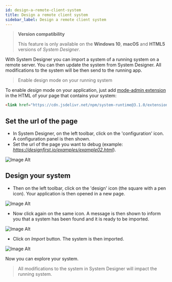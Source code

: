 ```yaml
---
id: design-a-remote-client-system
title: Design a remote client system
sidebar_label: Design a remote client system
---
```


>**Version compatibility**
>
>This feature is only available on the **Windows 10**, **macOS** and **HTML5** versions of *System Designer*.

With System Designer you can import a system of a running system on a remote server. You can then update the system from System Designer. All modifications to the system will be then send to the running app.

>Enable design mode on your running system

To enable *design* mode on your application, just add [mode-admin extension](https://github.com/design-first/system-runtime/tree/master/extensions) in the HTML of your page that contains your system:

```html
<link href="https://cdn.jsdelivr.net/npm/system-runtime@3.1.0/extensions/mode-admin.json" type="application/json" rel="system">
```

## Set the url of the page

* In System Designer, on the left toolbar, click on the 'configuration' icon. A configuration panel is then shown.
* Set the url of the page you want to debug (example: *https://designfirst.io/examples/example02.html*).

![Image Alt](../../img/7507956-configuration.png)

## Design your system

* Then on the left toolbar, click on the 'design' icon (the square with a pen icon). Your application is then opened in a new page.

![Image Alt](../../img/30917c1-run.png)

* Now click again on the same icon. A message is then shown to inform you that a system has been found and it is ready to be imported.

![Image Alt](../../img/9989ec2-search.png)

* Click on *Import* button. The system is then imported.

![Image Alt](../../img/1a07cd2-import.png)

Now you can explore your system. 

>All modifications to the system in System Designer will impact the running system.